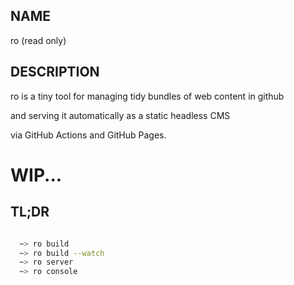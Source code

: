 ## NAME

ro (read only)

## DESCRIPTION

ro is a tiny tool for managing tidy bundles of web content in github

and serving it automatically as a static headless CMS


via GitHub Actions and GitHub Pages.


# WIP...



## TL;DR

```sh

  ~> ro build
  ~> ro build --watch
  ~> ro server
  ~> ro console

```
